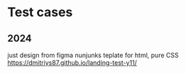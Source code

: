 # Test cases

## 2024
just design from figma 
nunjunks teplate for html, pure CSS
https://dmitriys87.github.io/landing-test-y11/
